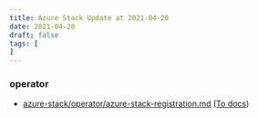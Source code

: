 ```yaml
---
title: Azure Stack Update at 2021-04-20
date: 2021-04-20
draft: false
tags: [
]
---
```


### operator
- [azure-stack/operator/azure-stack-registration.md](https://github.com/MicrosoftDocs/azure-stack-docs/compare/103082b..091c5e2#diff-95b080b298dcb2f932977973bd3379bacc238716d94efcaf454f4a3ac204d0c1) ([To docs](https://docs.microsoft.com/en-us/azure-stack/operator/azure-stack-registration?WT.mc_id=AZ-MVP-5003408))
    
